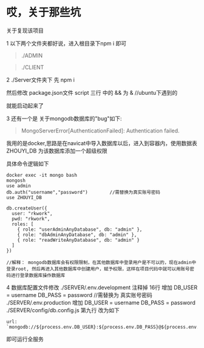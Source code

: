 # 哎，关于那些坑


关于复现该项目

1 以下两个文件夹都好说，进入根目录下npm i 即可

>./ADMIN

>./CLIENT 

2 ./Server文件夹下 先 npm i

然后修改 package.json文件 script 三行 中的  && 为 &         //ubuntu下遇到的

就能启动起来了

3 还有一个是 关于mongodb数据库的"bug"如下:

>MongoServerError[AuthenticationFailed]: Authentication failed.

我用的是docker,思路是在navicat中导入数据库以后，进入到容器内，使用数据表ZHOUYI_DB 为该数据库添加一个超级权限

具体命令逻辑如下
```
docker exec -it mongo bash      
mongosh
use admin
db.auth("username","password")        //需替换为真实账号密码
use ZHOUYI_DB

db.createUser({
  user: "rkwork",
  pwd: "rkwork",
  roles: [
    { role: "userAdminAnyDatabase", db: "admin" },
    { role: "dbAdminAnyDatabase", db: "admin" },
    { role: "readWriteAnyDatabase", db: "admin" }
  ]
})

//解释： mongodb数据库会有权限限制，在其他数据库中登录用户是不可以的，现在admin中登录root, 然后再进入其他数据库中创建用户，赋予权限，这样在项目代码中就可以用账号密码进行登录数据库操作数据库

```

4 数据库配置文件修改
./SERVER/.env.development 注释掉 16行 增加   DB_USER = username DB_PASS = password        //需替换为 真实账号密码
./SERVER/.env.production 增加 DB_USER = username DB_PASS = password
./SERVER/config/db.config.js 第九行 改为如下

    url: `mongodb://${process.env.DB_USER}:${process.env.DB_PASS}@${process.env.DB_URL}:${process.env.DB_PORT}/${process.env.DB_NAME}`,

即可运行全服务








